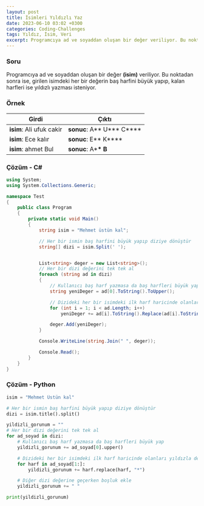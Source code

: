 ```yaml
---
layout: post
title: İsimleri Yıldızlı Yaz
date: 2023-06-10 03:02 +0300
categories: Coding-Challenges
tags: Yıldız, İsim, Veri
excerpt: Programcıya ad ve soyaddan oluşan bir değer veriliyor. Bu noktadan sonra ise, girilen isimdeki her bir değerin baş harfini büyük yapıp, kalan harfleri ise yıldızlı yazması isteniyor...
---
```


### Soru

Programcıya ad ve soyaddan oluşan bir değer **(isim)** veriliyor. Bu noktadan sonra ise, girilen isimdeki her bir değerin baş harfini büyük yapıp, kalan harfleri ise yıldızlı yazması isteniyor.

### Örnek

| Girdi                    | Çıktı                          |
| ------------------------ | ------------------------------ |
| **isim**: Ali ufuk cakir | **sonuc**: A** U\*** C\*\*\*\* |
| **isim**: Ece kalır      | **sonuc**: E** K\*\***         |
| **isim**: ahmet Bul      | **sonuc**: A\***\* B**         |

### Çözüm - C#

```csharp
using System;
using System.Collections.Generic;

namespace Test
{
    public class Program
    {
        private static void Main()
        {
            string isim = "Mehmet üstün kal";

            // Her bir ismin baş harfini büyük yapıp diziye dönüştür
            string[] dizi = isim.Split(' ');


            List<string> deger = new List<string>();
            // Her bir dizi değerini tek tek al
            foreach (string ad in dizi)
            {
                // Kullanıcı baş harf yazmasa da baş harfleri büyük yap
                string yeniDeger = ad[0].ToString().ToUpper();

                // Dizideki her bir isimdeki ilk harf haricinde olanları yıldızla değiştir
                for (int i = 1; i < ad.Length; i++)
                    yeniDeger += ad[i].ToString().Replace(ad[i].ToString(), "*");

                deger.Add(yeniDeger);
            }

            Console.WriteLine(string.Join(" ", deger));

            Console.Read();
        }
    }
}
```

### Çözüm - Python

```python
isim = "Mehmet Üstün kal"

# Her bir ismin baş harfini büyük yapıp diziye dönüştür
dizi = isim.title().split()

yildizli_gorunum = ""
# Her bir dizi değerini tek tek al
for ad_soyad in dizi:
    # Kullanıcı baş harf yazmasa da baş harfleri büyük yap
    yildizli_gorunum += ad_soyad[0].upper()

    # Dizideki her bir isimdeki ilk harf haricinde olanları yıldızla değiştir
    for harf in ad_soyad[1:]:
        yildizli_gorunum += harf.replace(harf, "*")

    # Diğer dizi değerine geçerken boşluk ekle
    yildizli_gorunum += " "

print(yildizli_gorunum)
```
